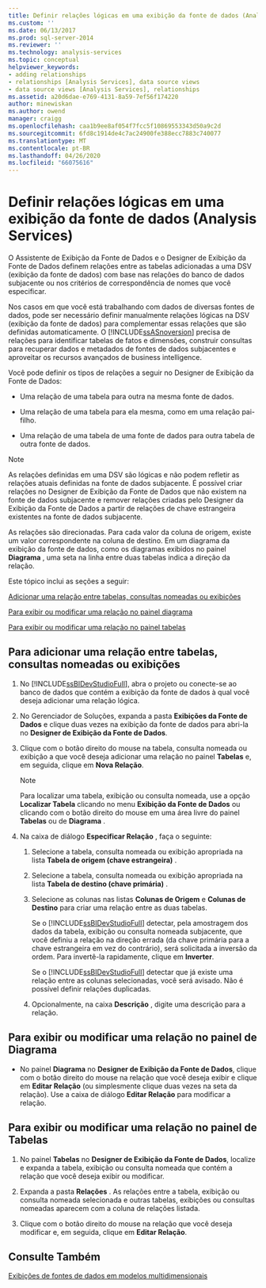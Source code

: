 ```yaml
---
title: Definir relações lógicas em uma exibição da fonte de dados (Analysis Services) | Microsoft Docs
ms.custom: ''
ms.date: 06/13/2017
ms.prod: sql-server-2014
ms.reviewer: ''
ms.technology: analysis-services
ms.topic: conceptual
helpviewer_keywords:
- adding relationships
- relationships [Analysis Services], data source views
- data source views [Analysis Services], relationships
ms.assetid: a20d6dae-e769-4131-8a59-7ef56f174220
author: minewiskan
ms.author: owend
manager: craigg
ms.openlocfilehash: caa1b9ee8af054f7fcc5f10869553343d50a9c2d
ms.sourcegitcommit: 6fd8c1914de4c7ac24900fe388ecc7883c740077
ms.translationtype: MT
ms.contentlocale: pt-BR
ms.lasthandoff: 04/26/2020
ms.locfileid: "66075616"
---
```

# <a name="define-logical-relationships-in-a-data-source-view-analysis-services"></a>Definir relações lógicas em uma exibição da fonte de dados (Analysis Services)
  O Assistente de Exibição da Fonte de Dados e o Designer de Exibição da Fonte de Dados definem relações entre as tabelas adicionadas a uma DSV (exibição da fonte de dados) com base nas relações do banco de dados subjacente ou nos critérios de correspondência de nomes que você especificar.  
  
 Nos casos em que você está trabalhando com dados de diversas fontes de dados, pode ser necessário definir manualmente relações lógicas na DSV (exibição da fonte de dados) para complementar essas relações que são definidas automaticamente. O [!INCLUDE[ssASnoversion](../../includes/ssasnoversion-md.md)] precisa de relações para identificar tabelas de fatos e dimensões, construir consultas para recuperar dados e metadados de fontes de dados subjacentes e aproveitar os recursos avançados de business intelligence.  
  
 Você pode definir os tipos de relações a seguir no Designer de Exibição da Fonte de Dados:  
  
-   Uma relação de uma tabela para outra na mesma fonte de dados.  
  
-   Uma relação de uma tabela para ela mesma, como em uma relação pai-filho.  
  
-   Uma relação de uma tabela de uma fonte de dados para outra tabela de outra fonte de dados.  
  
> [!NOTE]  
>  As relações definidas em uma DSV são lógicas e não podem refletir as relações atuais definidas na fonte de dados subjacente. É possível criar relações no Designer de Exibição da Fonte de Dados que não existem na fonte de dados subjacente e remover relações criadas pelo Designer da Exibição da Fonte de Dados a partir de relações de chave estrangeira existentes na fonte de dados subjacente.  
  
 As relações são direcionadas. Para cada valor da coluna de origem, existe um valor correspondente na coluna de destino. Em um diagrama da exibição da fonte de dados, como os diagramas exibidos no painel **Diagrama** , uma seta na linha entre duas tabelas indica a direção da relação.  
  
 Este tópico inclui as seções a seguir:  
  
 [Adicionar uma relação entre tabelas, consultas nomeadas ou exibições](#bkmk_addRel)  
  
 [Para exibir ou modificar uma relação no painel diagrama](#bkmk_diagrampane)  
  
 [Para exibir ou modificar uma relação no painel tabelas](#bkmk_tablespane)  
  
##  <a name="to-add-a-relationship-between-tables-named-queries-or-views"></a><a name="bkmk_addRel"></a>Para adicionar uma relação entre tabelas, consultas nomeadas ou exibições  
  
1.  No [!INCLUDE[ssBIDevStudioFull](../../includes/ssbidevstudiofull-md.md)], abra o projeto ou conecte-se ao banco de dados que contém a exibição da fonte de dados à qual você deseja adicionar uma relação lógica.  
  
2.  No Gerenciador de Soluções, expanda a pasta **Exibições da Fonte de Dados** e clique duas vezes na exibição da fonte de dados para abri-la no **Designer de Exibição da Fonte de Dados**.  
  
3.  Clique com o botão direito do mouse na tabela, consulta nomeada ou exibição a que você deseja adicionar uma relação no painel **Tabelas** e, em seguida, clique em **Nova Relação**.  
  
    > [!NOTE]  
    >  Para localizar uma tabela, exibição ou consulta nomeada, use a opção **Localizar Tabela** clicando no menu **Exibição da Fonte de Dados** ou clicando com o botão direito do mouse em uma área livre do painel **Tabelas** ou de **Diagrama** .  
  
4.  Na caixa de diálogo **Especificar Relação** , faça o seguinte:  
  
    1.  Selecione a tabela, consulta nomeada ou exibição apropriada na lista **Tabela de origem (chave estrangeira)** .  
  
    2.  Selecione a tabela, consulta nomeada ou exibição apropriada na lista **Tabela de destino (chave primária)** .  
  
    3.  Selecione as colunas nas listas **Colunas de Origem** e **Colunas de Destino** para criar uma relação entre as duas tabelas.  
  
         Se o [!INCLUDE[ssBIDevStudioFull](../../includes/ssbidevstudiofull-md.md)] detectar, pela amostragem dos dados da tabela, exibição ou consulta nomeada subjacente, que você definiu a relação na direção errada (da chave primária para a chave estrangeira em vez do contrário), será solicitada a inversão da ordem. Para invertê-la rapidamente, clique em **Inverter**.  
  
         Se o [!INCLUDE[ssBIDevStudioFull](../../includes/ssbidevstudiofull-md.md)] detectar que já existe uma relação entre as colunas selecionadas, você será avisado. Não é possível definir relações duplicadas.  
  
    4.  Opcionalmente, na caixa **Descrição** , digite uma descrição para a relação.  
  
##  <a name="to-view-or-modify-a-relationship-in-the-diagram-pane"></a><a name="bkmk_diagrampane"></a> Para exibir ou modificar uma relação no painel de Diagrama  
  
-   No painel **Diagrama** no **Designer de Exibição da Fonte de Dados**, clique com o botão direito do mouse na relação que você deseja exibir e clique em **Editar Relação** (ou simplesmente clique duas vezes na seta da relação).  Use a caixa de diálogo **Editar Relação** para modificar a relação.  
  
##  <a name="to-view-or-modify-a-relationship-in-the-tables-pane"></a><a name="bkmk_tablespane"></a> Para exibir ou modificar uma relação no painel de Tabelas  
  
1.  No painel **Tabelas** no **Designer de Exibição da Fonte de Dados**, localize e expanda a tabela, exibição ou consulta nomeada que contém a relação que você deseja exibir ou modificar.  
  
2.  Expanda a pasta **Relações** .  As relações entre a tabela, exibição ou consulta nomeada selecionada e outras tabelas, exibições ou consultas nomeadas aparecem com a coluna de relações listada.  
  
3.  Clique com o botão direito do mouse na relação que você deseja modificar e, em seguida, clique em **Editar Relação**.  
  
## <a name="see-also"></a>Consulte Também  
 [Exibições de fontes de dados em modelos multidimensionais](data-source-views-in-multidimensional-models.md)  
  
  
